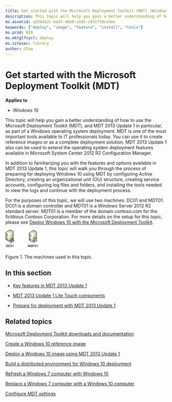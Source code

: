 ```yaml
---
title: Get started with the Microsoft Deployment Toolkit (MDT) (Windows 10)
description: This topic will help you gain a better understanding of how to use the Microsoft Deployment Toolkit (MDT), and MDT 2013 Update 1 in particular, as part of a Windows operating system deployment.
ms.assetid: a256442c-be47-4bb9-a105-c831f58ce3ee
keywords: ["deploy", "image", "feature", "install", "tools"]
ms.prod: W10
ms.mktglfcycl: deploy
ms.sitesec: library
author: CFaw
---
```


# Get started with the Microsoft Deployment Toolkit (MDT)


**Applies to**

-   Windows 10

This topic will help you gain a better understanding of how to use the Microsoft Deployment Toolkit (MDT), and MDT 2013 Update 1 in particular, as part of a Windows operating system deployment. MDT is one of the most important tools available to IT professionals today. You can use it to create reference images or as a complete deployment solution. MDT 2013 Update 1 also can be used to extend the operating system deployment features available in Microsoft System Center 2012 R2 Configuration Manager.

In addition to familiarizing you with the features and options available in MDT 2013 Update 1, this topic will walk you through the process of preparing for deploying Windows 10 using MDT by configuring Active Directory, creating an organizational unit (OU) structure, creating service accounts, configuring log files and folders, and installing the tools needed to view the logs and continue with the deployment process.

For the purposes of this topic, we will use two machines: DC01 and MDT01. DC01 is a domain controller and MDT01 is a Windows Server 2012 R2 standard server. MDT01 is a member of the domain contoso.com for the fictitious Contoso Corporation. For more details on the setup for this topic, please see [Deploy Windows 10 with the Microsoft Deployment Toolkit](deploy-windows-81-with-the-microsoft-deployment-toolkit.md#proof).

![figure 1](images/mdt-05-fig01.png)

Figure 1. The machines used in this topic.

## In this section


-   [Key features in MDT 2013 Update 1](key-features-in-mdt-2013.md)

-   [MDT 2013 Update 1 Lite Touch components](mdt-2013-lite-touch-components.md)

-   [Prepare for deployment with MDT 2013 Update 1](prepare-for-deployment-with-mdt-2013.md)

## Related topics


[Microsoft Deployment Toolkit downloads and documentation](http://go.microsoft.com/fwlink/p/?LinkId=618117)

[Create a Windows 10 reference image](create-a-windows-81-reference-image.md)

[Deploy a Windows 10 image using MDT 2013 Update 1](deploy-a-windows-81-image-using-mdt-2013.md)

[Build a distributed environment for Windows 10 deployment](build-a-distributed-environment-for-windows-81-deployment.md)

[Refresh a Windows 7 computer with Windows 10](refresh-a-windows-7-computer-with-windows-81.md)

[Replace a Windows 7 computer with a Windows 10 computer](replace-a-windows-7-computer-with-a-windows-81-computer.md)

[Configure MDT settings](configure-mdt-2013-settings.md)

 

 





